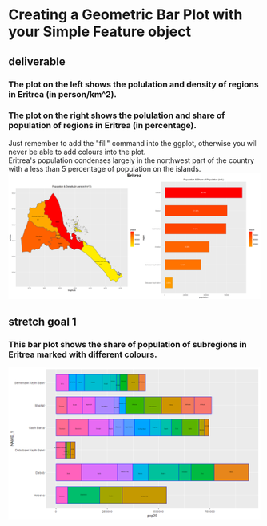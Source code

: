 # Creating a Geometric Bar Plot with your Simple Feature object
## deliverable 
### The plot on the left shows the polulation and density of regions in Eritrea (in person/km^2).  
### The plot on the right shows the polulation and share of population of regions in Eritrea (in percentage).  
Just remember to add the "fill" command into the ggplot, otherwise you will never be able to add colours into the plot.  
Eritrea's population condenses largely in the northwest part of the country with a less than 5 percentage of population on the islands.  
![](eritrea.png)
## stretch goal 1
### This bar plot shows the share of population of subregions in Eritrea marked with different colours.
![](eri_adm2_bp.png)


